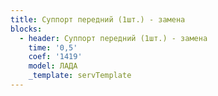 ```yaml
---
title: Суппорт передний (1шт.) - замена
blocks:
  - header: Суппорт передний (1шт.) - замена
    time: '0,5'
    coef: '1419'
    model: ЛАДА
    _template: servTemplate
---
```

        